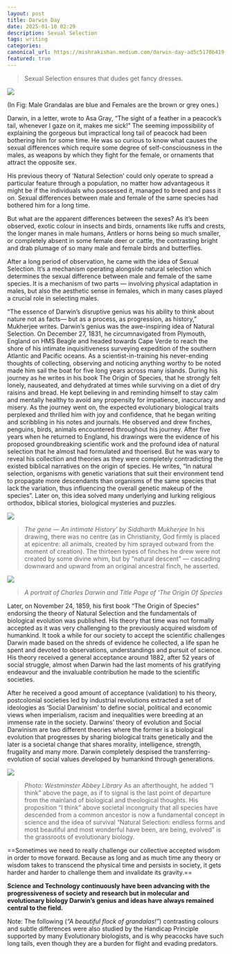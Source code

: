 ```yaml
---
layout: post
title: Darwin Day
date: 2025-01-10 02:29
description: Sexual Selection 
tags: writing
categories:
canonical_url: https://mishrakishan.medium.com/darwin-day-ad5c5170b419
featured: true
---
```


>Sexual Selection ensures that dudes get fancy dresses.

![](https://miro.medium.com/v2/resize:fit:720/format:webp/1*odFY9m9MBawrlUePhayATg.png)

(In Fig: Male Grandalas are blue and Females are the brown or grey ones.)

Darwin, in a letter, wrote to Asa Gray, “The sight of a feather in a peacock’s tail, whenever I gaze on it, makes me sick!” The seeming impossibility of explaining the gorgeous but impractical long tail of peacock had been bothering him for some time. He was so curious to know what causes the sexual differences which require some degree of self-consciousness in the males, as weapons by which they fight for the female, or ornaments that attract the opposite sex.

His previous theory of ‘Natural Selection’ could only operate to spread a particular feature through a population, no matter how advantageous it might be if the individuals who possessed it, managed to breed and pass it on. Sexual differences between male and female of the same species had bothered him for a long time.

But what are the apparent differences between the sexes? As it’s been observed, exotic colour in insects and birds, ornaments like ruffs and crests, the longer manes in male humans, Antlers or horns being so much smaller, or completely absent in some female deer or cattle, the contrasting bright and drab plumage of so many male and female birds and butterflies.

After a long period of observation, he came with the idea of Sexual Selection. It’s a mechanism operating alongside natural selection which determines the sexual difference between male and female of the same species. It is a mechanism of two parts — involving physical adaptation in males, but also the aesthetic sense in females, which in many cases played a crucial role in selecting males.

“The essence of Darwin’s disruptive genius was his ability to think about nature not as facts— but as a process, as progression, as history,” Mukherjee writes. Darwin’s genius was the awe-inspiring idea of Natural Selection. On December 27, 1831, he circumnavigated from Plymouth, England on HMS Beagle and headed towards Cape Verde to reach the shore of his intimate inquisitiveness surveying expedition of the southern Atlantic and Pacific oceans. As a scientist-in-training his never-ending thoughts of collecting, observing and noticing anything worthy to be noted made him sail the boat for five long years across many islands. During his journey as he writes in his book The Origin of Species, that he strongly felt lonely, nauseated, and dehydrated at times while surviving on a diet of dry raisins and bread. He kept believing in and reminding himself to stay calm and mentally healthy to avoid any propensity for impatience, inaccuracy and misery. As the journey went on, the expected evolutionary biological traits perplexed and thrilled him with joy and confidence, that he began writing and scribbling in his notes and journals. He observed and drew finches, penguins, birds, animals encountered throughout his journey. After five years when he returned to England, his drawings were the evidence of his proposed groundbreaking scientific work and the profound idea of natural selection that he almost had formulated and thoerised. But he was wary to reveal his collection and theories as they were completely contradicting the existed biblical narratives on the origin of species. He writes, “In natural selection, organisms with genetic variations that suit their environment tend to propagate more descendants than organisms of the same species that lack the variation, thus influencing the overall genetic makeup of the species”. Later on, this idea solved many underlying and lurking religious orthodox, biblical stories, biological mysteries and puzzles.

![](https://miro.medium.com/v2/resize:fit:720/format:webp/1*rtIJQkPfa1neEWflYvD2tw.jpeg)

>*The gene — An intimate History’ by Siddharth Mukherjee*
In his drawing, there was no centre (as in Christianity, God firmly is placed at epicentre: all animals, created by him sprayed outward from the moment of creation). The thirteen types of finches he drew were not created by some divine whim, but by “natural descent” — cascading downward and upward from an original ancestral finch, he asserted.

![](https://miro.medium.com/v2/resize:fit:720/format:webp/0*PjEmLTdraH14lLT5.jpg)

>*A portrait of Charles Darwin and Title Page of ‘The Origin Of Species*

Later, on November 24, 1859, his first book “The Origin of Species” endorsing the theory of Natural Selection and the fundamentals of biological evolution was published. His theory that time was not formally accepted as it was very challenging to the previously acquired wisdom of humankind. It took a while for our society to accept the scientific challenges Darwin made based on the shreds of evidence he collected, a life span he spent and devoted to observations, understandings and pursuit of science. His theory received a general acceptance around 1882, after 52 years of social struggle, almost when Darwin had the last moments of his gratifying endeavour and the invaluable contribution he made to the scientific societies.

After he received a good amount of acceptance (validation) to his theory, postcolonial societies led by industrial revolutions extracted a set of ideologies as ‘Social Darwinism’ to define social, political and economic views when imperialism, racism and inequalities were breeding at an immense rate in the society. Darwins’ theory of evolution and Social Darwinism are two different theories where the former is a biological evolution that progresses by sharing biological traits genetically and the later is a societal change that shares morality, intelligence, strength, frugality and many more. Darwin completely despised the transferring-evolution of social values developed by humankind through generations.

![](https://miro.medium.com/v2/resize:fit:640/format:webp/0*JcuJI7j-Ob8skckf.jpg)

>*Photo: Westminster Abbey Library*
As an afterthought, he added “I think” above the page, as if to signal is the last point of departure from the mainland of biological and theological thoughts. His proposition “I think” above societal incongruity that all species have descended from a common ancestor is now a fundamental concept in science and the idea of survival “Natural Selection: endless forms and most beautiful and most wonderful have been, are being, evolved” is the grassroots of evolutionary biology.

==Sometimes we need to really challenge our collective accepted wisdom in order to move forward. Because as long and as much time any theory or wisdom takes to transcend the physical time and persists in society, it gets harder and harder to challenge them and invalidate its gravity.==

**Science and Technology continuously have been advancing with the progressiveness of society and research but in molecular and evolutionary biology Darwin’s genius and ideas have always remained central to the field.**

Note: The following (*“A beautiful flock of grandalas!”*) contrasting colours and subtle differences were also studied by the Handicap Principle supported by many Evolutionary biologists, and is why peacocks have such long tails, even though they are a burden for flight and evading predators.